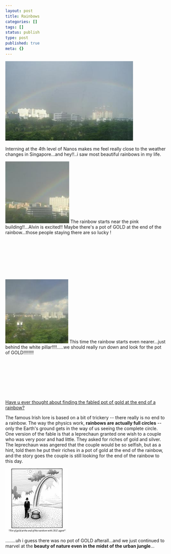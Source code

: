 ```yaml
---
layout: post
title: Rainbows
categories: []
tags: []
status: publish
type: post
published: true
meta: {}
---
```

  ![](/img/s_1.jpg)

Interning at the 4th level of Nanos makes me feel really close to the weather changes in Singapore...and hey!!..i saw most beautiful rainbows in my life.

![](/img/s_45.jpg) The rainbow starts near the pink building!!...Alvin is excited!! Maybe there's a pot of GOLD at the end of the rainbow...those people staying there are so lucky !

 

 

 

 

![](/img/s_24.jpg) This time the rainbow starts even nearer...just behind the white pillar!!!!.....we should really run down and look for the pot of GOLD!!!!!!!!

 

 

 

 

[Have u ever thought about finding the fabled pot of gold at the end of a rainbow? ](http://www.komotv.com/asksteve/story.asp?ID=30059)

The famous Irish lore is based on a bit of trickery -- there really is no end to a rainbow. The way the physics work, **rainbows are actually full circles** -- only the Earth's ground gets in the way of us seeing the complete circle. One version of the fable is that a leprechaun granted one wish to a couple who was very poor and had little. They asked for riches of gold and silver. The leprechaun was angered that the couple would be so selfish, but as a hint, told them he put their riches in a pot of gold at the end of the rainbow, and the story goes the couple is still looking for the end of the rainbow to this day.

![](/img/rainbow6.jpg)

........uh i guess there was no pot of GOLD afterall...and we just continued to marvel at the **beauty of nature even in the midst of the urban jungle**...
